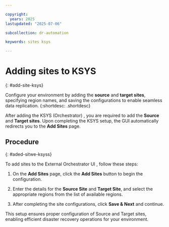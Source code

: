 ```yaml
---

copyright:
  years: 2025
lastupdated: "2025-07-06"

subcollection: dr-automation

keywords: sites ksys

---
```


# Adding sites to KSYS
{: #add-site-ksys}

Configure your environment by adding the **source** and **target sites**, specifying region names, and saving the configurations to enable seamless data replication.
{:shortdesc: .shortdesc}

After adding the KSYS (Orchestrator) , you are required to add the **Source** and **Target sites**. Upon completing the KSYS setup, the GUI automatically redirects you to the **Add Sites** page.



## Procedure
{: #aded-sitwe-ksyss}

To add sites to the External Orchestrator UI , follow these steps:

1. On the **Add Sites** page, click the **Add Sites** button to begin the configuration.

2. Enter the details for the **Source Site** and **Target Site**, and select the appropriate regions from the list of available regions.

3. After completing the site configurations, click **Save & Next** and continue.

This setup ensures proper configuration of Source and Target sites, enabling efficient disaster recovery operations for your environment.
